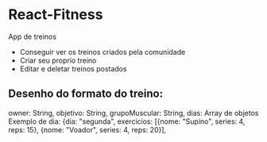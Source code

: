 # React-Fitness

App de treinos

- Conseguir ver os treinos criados pela comunidade
- Criar seu proprio treino
- Editar e deletar treinos postados

## Desenho do formato do treino:

owner: String,
objetivo: String,
grupoMuscular: String,
dias: Array de objetos
Exemplo de dia:
{dia: "segunda", exercicios: [{nome: "Supino", series: 4, reps: 15}, {nome: "Voador", series: 4, reps: 20}],
